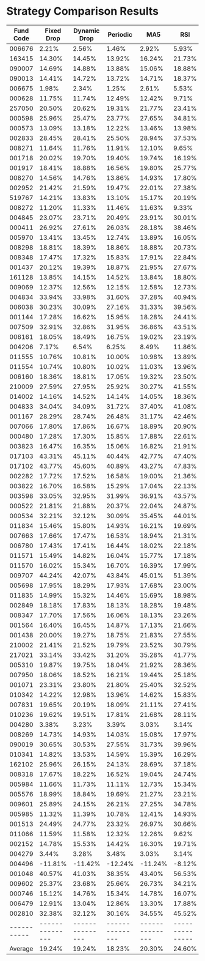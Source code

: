 # Strategy Comparison Results

| Fund Code | Fixed Drop | Dynamic Drop | Periodic | MA5 | RSI | Enhanced RSI | Value Avg |
|-----------|---------------|---------------|---------------|---------------|---------------|---------------|---------------|
| 006676 | 2.21% | 2.56% | 1.46% | 2.92% | 5.93% | 8.88% | 1.85% |
| 163415 | 14.30% | 14.45% | 13.92% | 16.24% | 21.73% | 25.35% | 9.54% |
| 090007 | 14.69% | 14.88% | 13.88% | 15.06% | 18.88% | 21.37% | 10.73% |
| 090013 | 14.41% | 14.72% | 13.72% | 14.71% | 18.37% | 19.46% | 10.38% |
| 006675 | 1.98% | 2.34% | 1.25% | 2.61% | 5.53% | 8.62% | 1.68% |
| 000628 | 11.75% | 11.74% | 12.49% | 12.42% | 9.71% | 8.90% | 8.68% |
| 257050 | 20.50% | 20.62% | 19.31% | 21.77% | 23.41% | 25.41% | 14.22% |
| 000598 | 25.96% | 25.47% | 23.77% | 27.65% | 34.81% | 37.73% | 19.04% |
| 000573 | 13.09% | 13.18% | 12.22% | 13.46% | 13.98% | 15.49% | 8.21% |
| 002833 | 28.45% | 28.41% | 25.50% | 28.94% | 37.53% | 43.26% | 20.26% |
| 008271 | 11.64% | 11.76% | 11.91% | 12.10% | 9.65% | 8.89% | 8.50% |
| 001718 | 20.02% | 19.70% | 19.40% | 19.74% | 16.19% | 22.69% | 11.53% |
| 001917 | 18.41% | 18.88% | 16.56% | 19.80% | 25.77% | 28.80% | 12.78% |
| 008270 | 14.56% | 14.76% | 13.86% | 14.93% | 17.80% | 18.62% | 10.66% |
| 002952 | 21.42% | 21.59% | 19.47% | 22.01% | 27.38% | 30.68% | 15.06% |
| 519767 | 14.21% | 13.83% | 13.10% | 15.17% | 20.19% | 26.73% | 9.33% |
| 008272 | 11.20% | 11.33% | 11.46% | 11.63% | 9.33% | 8.48% | 8.17% |
| 004845 | 23.07% | 23.71% | 20.49% | 23.91% | 30.01% | 41.15% | 15.80% |
| 000411 | 26.92% | 27.61% | 26.03% | 28.18% | 38.46% | 45.60% | 18.88% |
| 005970 | 13.41% | 13.45% | 12.74% | 13.89% | 16.05% | 17.00% | 9.70% |
| 008298 | 18.81% | 18.39% | 18.86% | 18.88% | 20.73% | 22.86% | 14.42% |
| 008348 | 17.47% | 17.32% | 15.83% | 17.91% | 22.84% | 26.96% | 11.64% |
| 001437 | 20.12% | 19.39% | 18.87% | 21.95% | 27.67% | 32.23% | 16.01% |
| 161128 | 13.85% | 14.15% | 14.52% | 13.84% | 18.80% | 20.14% | 11.29% |
| 009069 | 12.37% | 12.56% | 12.15% | 12.58% | 12.73% | 11.08% | 9.05% |
| 004834 | 33.94% | 33.98% | 31.60% | 37.28% | 40.94% | 45.97% | 26.51% |
| 006038 | 30.23% | 30.09% | 27.16% | 31.33% | 39.56% | 44.49% | 22.02% |
| 001144 | 17.28% | 16.62% | 15.95% | 18.28% | 24.41% | 28.41% | 12.35% |
| 007509 | 32.91% | 32.86% | 31.95% | 36.86% | 43.51% | 44.32% | 26.00% |
| 006161 | 18.05% | 18.49% | 16.75% | 19.02% | 23.19% | 28.74% | 12.82% |
| 004206 | 7.17% | 6.54% | 6.25% | 8.49% | 11.86% | 12.63% | 2.34% |
| 011555 | 10.76% | 10.81% | 10.00% | 10.98% | 13.89% | 16.39% | 7.40% |
| 011554 | 10.74% | 10.80% | 10.02% | 11.03% | 13.96% | 16.38% | 7.41% |
| 006160 | 18.36% | 18.81% | 17.05% | 19.32% | 23.50% | 29.18% | 13.04% |
| 210009 | 27.59% | 27.95% | 25.92% | 30.27% | 41.55% | 48.55% | 20.27% |
| 014002 | 14.16% | 14.52% | 14.14% | 14.05% | 18.36% | 19.80% | 12.03% |
| 004833 | 34.04% | 34.09% | 31.72% | 37.40% | 41.08% | 46.21% | 26.59% |
| 001167 | 28.29% | 28.74% | 26.48% | 31.17% | 42.46% | 49.77% | 20.75% |
| 007066 | 17.80% | 17.86% | 16.67% | 18.89% | 20.90% | 20.29% | 14.03% |
| 000480 | 17.28% | 17.30% | 15.85% | 17.88% | 22.61% | 26.24% | 11.29% |
| 003823 | 16.47% | 16.35% | 15.06% | 16.82% | 21.91% | 26.06% | 10.97% |
| 017103 | 43.31% | 45.11% | 40.44% | 42.77% | 47.40% | 49.92% | 30.26% |
| 017102 | 43.77% | 45.60% | 40.89% | 43.27% | 47.83% | 50.36% | 30.58% |
| 002282 | 17.72% | 17.52% | 16.58% | 19.00% | 21.36% | 22.60% | 12.87% |
| 003822 | 16.70% | 16.58% | 15.29% | 17.04% | 22.13% | 26.23% | 11.14% |
| 003598 | 33.05% | 32.95% | 31.99% | 36.91% | 43.57% | 44.41% | 26.02% |
| 000522 | 21.81% | 21.88% | 20.37% | 22.04% | 24.87% | 26.58% | 13.78% |
| 000534 | 32.21% | 32.12% | 30.09% | 35.45% | 44.01% | 47.29% | 24.62% |
| 011834 | 15.46% | 15.80% | 14.93% | 16.21% | 19.69% | 21.26% | 11.44% |
| 007663 | 17.66% | 17.47% | 16.53% | 18.94% | 21.31% | 22.54% | 12.83% |
| 006780 | 17.43% | 17.41% | 16.44% | 18.02% | 22.18% | 23.87% | 11.37% |
| 011571 | 15.49% | 14.82% | 16.04% | 15.77% | 17.18% | 17.68% | 10.48% |
| 011570 | 16.02% | 15.34% | 16.70% | 16.39% | 17.99% | 18.15% | 10.96% |
| 009707 | 44.24% | 42.07% | 43.84% | 45.01% | 51.39% | 56.03% | 33.41% |
| 005698 | 17.95% | 18.29% | 17.93% | 17.68% | 23.00% | 22.95% | 15.02% |
| 011835 | 14.99% | 15.32% | 14.46% | 15.69% | 18.98% | 20.79% | 11.10% |
| 002849 | 18.18% | 17.83% | 18.13% | 18.28% | 19.48% | 20.82% | 13.71% |
| 008347 | 17.70% | 17.56% | 16.06% | 18.13% | 23.26% | 27.48% | 11.81% |
| 001564 | 16.40% | 16.45% | 14.87% | 17.13% | 21.66% | 26.31% | 10.53% |
| 001438 | 20.00% | 19.27% | 18.75% | 21.83% | 27.55% | 32.11% | 15.92% |
| 210002 | 21.41% | 21.52% | 19.79% | 23.52% | 30.79% | 35.81% | 15.55% |
| 217021 | 33.14% | 33.42% | 31.20% | 35.28% | 41.77% | 47.01% | 24.01% |
| 005310 | 19.87% | 19.75% | 18.04% | 21.92% | 28.36% | 33.59% | 13.84% |
| 007950 | 18.06% | 18.52% | 16.21% | 19.44% | 25.18% | 28.14% | 12.52% |
| 001071 | 23.31% | 23.80% | 21.80% | 25.40% | 32.52% | 36.08% | 17.78% |
| 010342 | 14.22% | 12.98% | 13.96% | 14.62% | 15.83% | 21.83% | 7.23% |
| 007831 | 19.65% | 20.19% | 18.09% | 21.11% | 27.41% | 33.11% | 14.29% |
| 010236 | 19.62% | 19.51% | 17.81% | 21.68% | 28.11% | 33.11% | 13.67% |
| 004280 | 3.38% | 3.23% | 3.39% | 3.03% | 3.14% | 1.99% | 1.31% |
| 008269 | 14.73% | 14.93% | 14.03% | 15.08% | 17.97% | 18.78% | 10.78% |
| 090019 | 30.65% | 30.53% | 27.55% | 31.73% | 39.96% | 45.18% | 22.31% |
| 010341 | 14.82% | 13.53% | 14.59% | 15.39% | 16.29% | 22.59% | 7.69% |
| 162102 | 25.96% | 26.15% | 24.13% | 28.69% | 37.18% | 42.51% | 19.39% |
| 008318 | 17.67% | 18.22% | 16.52% | 19.04% | 24.74% | 28.90% | 13.18% |
| 005984 | 11.66% | 11.73% | 11.11% | 12.73% | 15.34% | 17.02% | 8.83% |
| 005576 | 18.99% | 18.84% | 19.69% | 21.27% | 23.21% | 24.87% | 13.96% |
| 009601 | 25.89% | 24.15% | 26.21% | 27.25% | 34.78% | 37.38% | 19.69% |
| 005985 | 11.32% | 11.39% | 10.78% | 12.41% | 14.93% | 16.68% | 8.58% |
| 001513 | 24.49% | 24.77% | 23.32% | 26.97% | 30.66% | 30.95% | 17.16% |
| 011066 | 11.59% | 11.58% | 12.32% | 12.26% | 9.62% | 8.76% | 8.56% |
| 002152 | 14.78% | 15.53% | 14.42% | 16.30% | 19.71% | 23.73% | 8.84% |
| 004279 | 3.44% | 3.28% | 3.48% | 3.03% | 3.14% | 1.82% | 1.38% |
| 004496 | -11.81% | -11.42% | -12.24% | -11.24% | -8.12% | -4.90% | -14.87% |
| 001048 | 40.57% | 41.03% | 38.35% | 43.40% | 56.53% | 62.57% | 31.45% |
| 009602 | 25.37% | 23.68% | 25.66% | 26.73% | 34.21% | 36.98% | 19.30% |
| 000746 | 15.12% | 14.76% | 15.34% | 14.78% | 16.07% | 19.37% | 9.22% |
| 006479 | 12.91% | 13.04% | 12.86% | 13.30% | 17.88% | 18.40% | 10.39% |
| 002810 | 32.38% | 32.12% | 30.16% | 34.55% | 45.52% | 50.73% | 24.58% |
|-----------|---------------|---------------|---------------|---------------|---------------|---------------|---------------|
| Average | 19.24% | 19.24% | 18.23% | 20.30% | 24.60% | 27.62% | 13.77% |